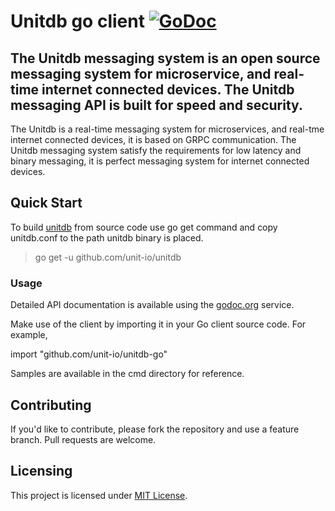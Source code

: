 # Unitdb go client [![GoDoc](https://godoc.org/github.com/unit-io/unitdb-go?status.svg)](https://godoc.org/github.com/unit-io/unitdb-go)

## The Unitdb messaging system is an open source messaging system for microservice, and real-time internet connected devices. The Unitdb messaging API is built for speed and security.

The Unitdb is a real-time messaging system for microservices, and real-tme internet connected devices, it is based on GRPC communication. The Unitdb messaging system satisfy the requirements for low latency and binary messaging, it is perfect messaging system for internet connected devices.

## Quick Start
To build [unitdb](https://github.com/unit-io/unitdb) from source code use go get command and copy unitdb.conf to the path unitdb binary is placed.

> go get -u github.com/unit-io/unitdb

### Usage
Detailed API documentation is available using the [godoc.org](https://godoc.org/github.com/unit-io/unitdb-go) service.

Make use of the client by importing it in your Go client source code. For example,

import "github.com/unit-io/unitdb-go"

Samples are available in the cmd directory for reference.

## Contributing
If you'd like to contribute, please fork the repository and use a feature branch. Pull requests are welcome.

## Licensing
This project is licensed under [MIT License](https://github.com/unit-io/unitdb-go/blob/master/LICENSE).
